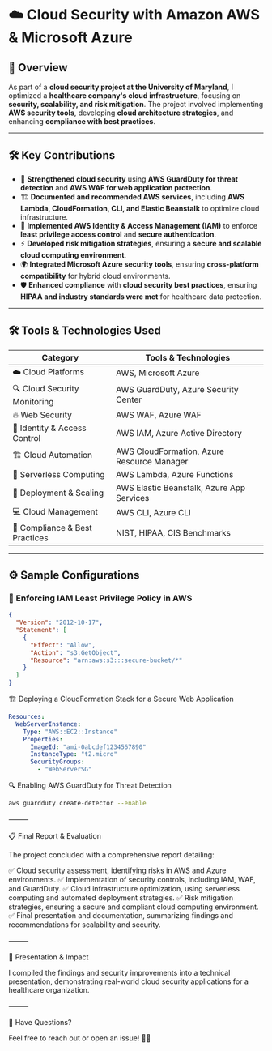 # ☁️ Cloud Security with Amazon AWS & Microsoft Azure  

## 📌 Overview  
As part of a **cloud security project at the University of Maryland**, I optimized a **healthcare company's cloud infrastructure**, focusing on **security, scalability, and risk mitigation**. The project involved implementing **AWS security tools**, developing **cloud architecture strategies**, and enhancing **compliance with best practices**.  

---

## 🛠 Key Contributions  

- 🔐 **Strengthened cloud security** using **AWS GuardDuty for threat detection** and **AWS WAF for web application protection**.  
- 🏗 **Documented and recommended AWS services**, including **AWS Lambda, CloudFormation, CLI, and Elastic Beanstalk** to optimize cloud infrastructure.  
- 🔄 **Implemented AWS Identity & Access Management (IAM)** to enforce **least privilege access control** and **secure authentication**.  
- ⚡ **Developed risk mitigation strategies**, ensuring a **secure and scalable cloud computing environment**.  
- 🌍 **Integrated Microsoft Azure security tools**, ensuring **cross-platform compatibility** for hybrid cloud environments.  
- 🛡 **Enhanced compliance** with **cloud security best practices**, ensuring **HIPAA and industry standards were met** for healthcare data protection.  

---

## 🛠 Tools & Technologies Used  

| Category                     | Tools & Technologies |
|------------------------------|----------------------|
| ☁️ Cloud Platforms           | AWS, Microsoft Azure |
| 🔍 Cloud Security Monitoring | AWS GuardDuty, Azure Security Center |
| 🔥 Web Security              | AWS WAF, Azure WAF |
| 🔐 Identity & Access Control | AWS IAM, Azure Active Directory |
| 🏗 Cloud Automation          | AWS CloudFormation, Azure Resource Manager |
| 🚀 Serverless Computing      | AWS Lambda, Azure Functions |
| 🔄 Deployment & Scaling      | AWS Elastic Beanstalk, Azure App Services |
| 💻 Cloud Management          | AWS CLI, Azure CLI |
| 📜 Compliance & Best Practices | NIST, HIPAA, CIS Benchmarks |

---

## ⚙️ Sample Configurations  

### 🔐 Enforcing IAM Least Privilege Policy in AWS  
```json
{
  "Version": "2012-10-17",
  "Statement": [
    {
      "Effect": "Allow",
      "Action": "s3:GetObject",
      "Resource": "arn:aws:s3:::secure-bucket/*"
    }
  ]
}
```
🏗 Deploying a CloudFormation Stack for a Secure Web Application
```yaml
Resources:
  WebServerInstance:
    Type: "AWS::EC2::Instance"
    Properties:
      ImageId: "ami-0abcdef1234567890"
      InstanceType: "t2.micro"
      SecurityGroups:
        - "WebServerSG"
```
🔍 Enabling AWS GuardDuty for Threat Detection
```bash
aws guardduty create-detector --enable
```

⸻

📋 Final Report & Evaluation

The project concluded with a comprehensive report detailing:

✅ Cloud security assessment, identifying risks in AWS and Azure environments.
✅ Implementation of security controls, including IAM, WAF, and GuardDuty.
✅ Cloud infrastructure optimization, using serverless computing and automated deployment strategies.
✅ Risk mitigation strategies, ensuring a secure and compliant cloud computing environment.
✅ Final presentation and documentation, summarizing findings and recommendations for scalability and security.

⸻

🎤 Presentation & Impact

I compiled the findings and security improvements into a technical presentation, demonstrating real-world cloud security applications for a healthcare organization.

⸻

💬 Have Questions?

Feel free to reach out or open an issue! 🚀🔐

